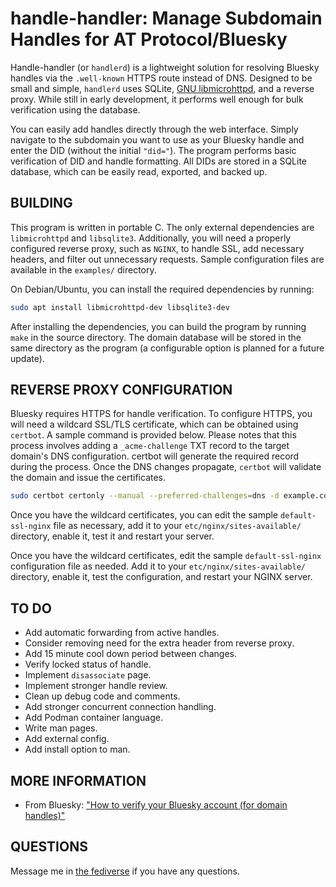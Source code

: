 # handle-handler: Manage Subdomain Handles for AT Protocol/Bluesky

Handle-handler (or `handlerd`) is a lightweight solution for resolving Bluesky handles via the `.well-known` HTTPS route instead of DNS. Designed to be small and simple, `handlerd` uses SQLite, [GNU libmicrohttpd](https://www.gnu.org/software/libmicrohttpd/), and a reverse proxy. While still in early development, it performs well enough for bulk verification using the database.

You can easily add handles directly through the web interface. Simply navigate to the subdomain you want to use as your Bluesky handle and enter the DID (without the initial `"did="`). The program performs basic verification of DID and handle formatting. All DIDs are stored in a SQLite database, which can be easily read, exported, and backed up.

## BUILDING

This program is written in portable C. The only external dependencies are `libmicrohttpd` and `libsqlite3`. Additionally, you will need a properly configured reverse proxy, such as `NGINX`, to handle SSL, add necessary headers, and filter out unnecessary requests. Sample configuration files are available in the `examples/` directory.

On Debian/Ubuntu, you can install the required dependencies by running:

```sh
sudo apt install libmicrohttpd-dev libsqlite3-dev
```

After installing the dependencies, you can build the program by running `make` in the source directory. The domain database will be stored in the same directory as the program (a configurable option is planned for a future update).

## REVERSE PROXY CONFIGURATION

Bluesky requires HTTPS for handle verification. To configure HTTPS, you will need a wildcard SSL/TLS certificate, which can be obtained using `certbot`. A sample command is provided below. Please notes that this process involves adding a `_acme-challenge` TXT record to the target domain's DNS configuration. certbot will generate the required record during the process. Once the DNS changes propagate, `certbot` will validate the domain and issue the certificates.

```sh
sudo certbot certonly --manual --preferred-challenges=dns -d example.com -d *.example.com
```

Once you have the wildcard certificates, you can edit the sample `default-ssl-nginx` file as necessary, add it to your `etc/nginx/sites-available/` directory, enable it, test it and restart your server.

Once you have the wildcard certificates, edit the sample `default-ssl-nginx` configuration file as needed. Add it to your `etc/nginx/sites-available/` directory, enable it, test the configuration, and restart your NGINX server.

## TO DO

* Add automatic forwarding from active handles.
* Consider removing need for the extra header from reverse proxy.
* Add 15 minute cool down period between changes.
* Verify locked status of handle.
* Implement `disassociate` page.
* Implement stronger handle review.
* Clean up debug code and comments.
* Add stronger concurrent connection handling.
* Add Podman container language.
* Write man pages.
* Add external config.
* Add install option to man.

## MORE INFORMATION

* From Bluesky: ["How to verify your Bluesky account (for domain handles)"](https://bsky.social/about/blog/4-28-2023-domain-handle-tutorial)

## QUESTIONS

Message me in [the fediverse](https://ctrvx.net/chema) if you have any questions.
